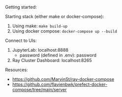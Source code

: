 Getting started:

Starting stack (either make or docker-compose):   
1. Using make: `make build-up`
2. Using docker compose: `docker-compose up --build`

Connect to UIs:
1. JupyterLab: localhost:8888
    - password (defined in .env): password
2. Ray Cluster Dashboard: localhost:8265

Resources:
- https://github.com/MarvinSt/ray-docker-compose
- https://github.com/flavienbwk/prefect-docker-compose/tree/main/server